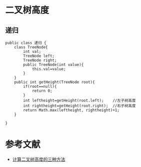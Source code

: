# 二叉树高度



## 递归

```
public class 递归 {
	class TreeNode{
		int val;
		TreeNode left;
		TreeNode right;
		public TreeNode(int value){
			this.val=value;
		}
	}
	public int getHeight(TreeNode root){
		if(root==null){
			return 0;
		}
		int leftheight=getHeight(root.left);    //左子树高度
		int rightheight=getHeight(root.right);  //右子树高度
		return Math.max(leftheight, rightheight)+1;
	}
 
}
```

# 参考文献

- [计算二叉树高度的三种方法](https://blog.csdn.net/hellodake/article/details/82664403)